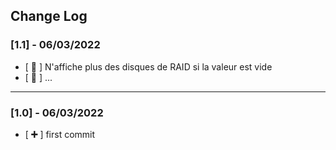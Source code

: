 ## Change Log

### [1.1] - 06/03/2022

- [ **🔧** ] N'affiche plus des disques de RAID si la valeur est vide
- [ **🔧** ] ...
 
---

### [1.0] - 06/03/2022

- [ **➕** ] first commit 